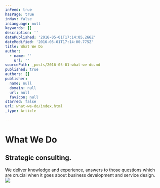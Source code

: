 ```yaml
---
inFeed: true
hasPage: true
inNav: false
inLanguage: null
keywords: []
description: ''
datePublished: '2016-05-01T17:14:05.266Z'
dateModified: '2016-05-01T17:14:00.775Z'
title: What We Do
author:
  - name: ''
    url: ''
sourcePath: _posts/2016-05-01-what-we-do.md
published: true
authors: []
publisher:
  name: null
  domain: null
  url: null
  favicon: null
starred: false
url: what-we-do/index.html
_type: Article

---
```

# What We Do

## Strategic consulting.   
We deliver knowledge and experience, answers to those questions which are crucial when it goes about business development and service design.
![](https://the-grid-user-content.s3-us-west-2.amazonaws.com/4c454f42-2468-4a86-b36a-f4464b508e0b.jpg)